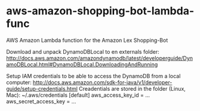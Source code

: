 # aws-amazon-shopping-bot-lambda-func
AWS Amazon Lambda function for the Amazon Lex Shopping-Bot

Download and unpack DynamoDBLocal to en externals folder: http://docs.aws.amazon.com/amazondynamodb/latest/developerguide/DynamoDBLocal.html#DynamoDBLocal.DownloadingAndRunning

Setup IAM credentials to be able to access the DynamoDB from a local computer:
http://docs.aws.amazon.com/sdk-for-java/v1/developer-guide/setup-credentials.html
Creadentials are stored in the folder (Linux, Mac):
~/.aws/credentials
[default]
aws_access_key_id = …
aws_secret_access_key = …
